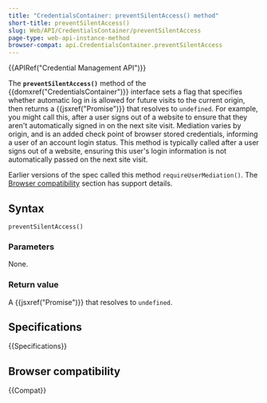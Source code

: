```yaml
---
title: "CredentialsContainer: preventSilentAccess() method"
short-title: preventSilentAccess()
slug: Web/API/CredentialsContainer/preventSilentAccess
page-type: web-api-instance-method
browser-compat: api.CredentialsContainer.preventSilentAccess
---
```


{{APIRef("Credential Management API")}}

The **`preventSilentAccess()`** method
of the {{domxref("CredentialsContainer")}} interface sets a flag that specifies
whether automatic log in is allowed for future visits to the current origin, then
returns a {{jsxref("Promise")}} that resolves to `undefined`. For
example, you might call this, after a user signs out of a website to ensure that
they aren't automatically signed in on the next site visit. Mediation varies by origin,
and is an added check point of browser stored credentials, informing a user of an
account login status. This method is typically called after a user signs out of a
website, ensuring this user's login information is not automatically passed on the next
site visit.

Earlier versions of the spec called this method `requireUserMediation()`.
The [Browser compatibility](/en-US/docs/Web/API/CredentialsContainer#browser_compatibility) section has support details.

## Syntax

```js-nolint
preventSilentAccess()
```

### Parameters

None.

### Return value

A {{jsxref("Promise")}} that resolves to `undefined`.

## Specifications

{{Specifications}}

## Browser compatibility

{{Compat}}
